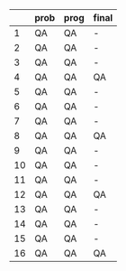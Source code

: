 |      | prob | prog | final |
| ---- | ---- | ---- | ----- |
| 1    | QA   | QA   | -     |
| 2    | QA   | QA   | -     |
| 3    | QA   | QA   | -     |
| 4    | QA   | QA   | QA    |
| 5    | QA   | QA   | -     |
| 6    | QA   | QA   | -     |
| 7    | QA   | QA   | -     |
| 8    | QA   | QA   | QA    |
| 9    | QA   | QA   | -     |
| 10   | QA   | QA   | -     |
| 11   | QA   | QA   | -     |
| 12   | QA   | QA   | QA    |
| 13   | QA   | QA   | -     |
| 14   | QA   | QA   | -     |
| 15   | QA   | QA   | -     |
| 16   | QA   | QA   | QA    |

